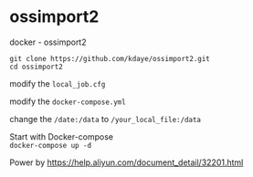 # ossimport2
docker - ossimport2

```
git clone https://github.com/kdaye/ossimport2.git
cd ossimport2
```
modify the `local_job.cfg`

modify the `docker-compose.yml`

change the `/date:/data` to `/your_local_file:/data`

Start with Docker-compose  
`docker-compose up -d`

Power by
https://help.aliyun.com/document_detail/32201.html

